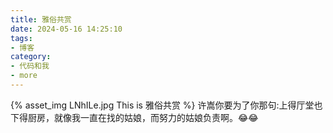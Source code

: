 ```yaml
---
title: 雅俗共赏
date: 2024-05-16 14:25:10
tags:
- 博客
category:
- 代码和我
- more
---
```

{% asset_img LNhILe.jpg This is 雅俗共赏 %}
许嵩你要为了你那句:上得厅堂也下得厨房，就像我一直在找的姑娘，而努力的姑娘负责啊。😂😂